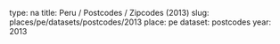 type: na
title: Peru / Postcodes / Zipcodes (2013)
slug: places/pe/datasets/postcodes/2013
place: pe
dataset: postcodes
year: 2013
